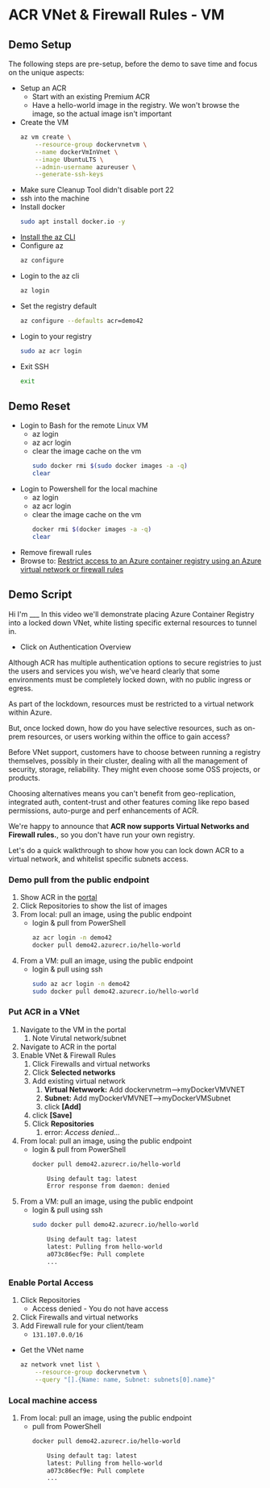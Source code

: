 # ACR VNet & Firewall Rules - VM

## Demo Setup

The following steps are pre-setup, before the demo to save time and focus on the unique aspects:

- Setup an ACR
    - Start with an existing Premium ACR
    - Have a hello-world image in the registry. We won't browse the image, so the actual image isn't important
- Create the VM
    ```sh
    az vm create \
        --resource-group dockervnetvm \
        --name dockerVmInVnet \
        --image UbuntuLTS \
        --admin-username azureuser \
        --generate-ssh-keys
    ```
- Make sure Cleanup Tool didn't disable port 22
- ssh into the machine
- Install docker
    ```sh
    sudo apt install docker.io -y
    ```
- [Install the az CLI](https://docs.microsoft.com/en-us/cli/azure/install-azure-cli-apt?view=azure-cli-latest)
- Configure az
    ```sh
    az configure
    ```
- Login to the az cli
    ```sh
    az login
    ```
- Set the registry default
    ```sh
    az configure --defaults acr=demo42
    ```
- Login to your registry
    ```sh
    sudo az acr login
    ```
- Exit SSH
    ```sh
    exit
    ```
## Demo Reset

- Login to Bash for the remote Linux VM
    - az login
    - az acr login
    - clear the image cache on the vm
        ```sh
        sudo docker rmi $(sudo docker images -a -q)
        clear
        ```
- Login to Powershell for the local machine
    - az login
    - az acr login
    - clear the image cache on the vm
        ```sh
        docker rmi $(docker images -a -q)
        clear
        ```
- Remove firewall rules
- Browse to: [Restrict access to an Azure container registry using an Azure virtual network or firewall rules](https://review.docs.microsoft.com/en-us/azure/container-registry/container-registry-vnet?branch=pr-en-us-58475)

## Demo Script
Hi I'm ___
In this video we'll demonstrate placing Azure Container Registry into a locked down VNet, white listing specific external resources to tunnel in.

- Click on Authentication Overview

Although ACR has multiple authentication options to secure registries to just the users and services you wish, we've heard clearly that some environments must be completely locked down, with no public ingress or egress.

As part of the lockdown, resources must be restricted to a virtual network within Azure. 

But, once locked down, how do you have selective resources, such as on-prem resources, or users working within the office to gain access?

Before VNet support, customers have to choose between running a registry themselves, possibly in their cluster, dealing with all the management of security, storage, reliability. They might even choose some OSS projects, or products. 

Choosing alternatives means you can't benefit from geo-replication, integrated auth, content-trust and other features coming like repo based permissions, auto-purge and perf enhancements of ACR.

We're happy to announce that **ACR now supports Virtual Networks and Firewall rules.**, so you don't have run your own registry.

Let's do a quick walkthrough to show how you can lock down ACR to a virtual network, and whitelist specific subnets access.

### Demo pull from the public endpoint
1. Show ACR in the [portal](https://aka.ms/acr/portal/vnet)
1. Click Repositories to show the list of images
1. From local: pull an image, using the public endpoint
    - login & pull from PowerShell
        ```sh
        az acr login -n demo42
        docker pull demo42.azurecr.io/hello-world
        ```
1. From a VM: pull an image, using the public endpoint
    - login & pull using ssh
        ```sh
        sudo az acr login -n demo42
        sudo docker pull demo42.azurecr.io/hello-world
        ```

### Put ACR in a VNet
1. Navigate to the VM in the portal
    1. Note Virutal network/subnet
1. Navigate to ACR in the portal
1. Enable VNet & Firewall Rules
    1. Click Firewalls and virtual networks
    1. Click **Selected networks**
    1. Add existing virtual network
        1. **Virtual Netwwork:** Add dockervnetrm-->myDockerVMVNET
        1. **Subnet:** Add myDockerVMVNET-->myDockerVMSubnet
        1. click **[Add]**
    1. click **[Save]**
    1. Click **Repositories**
        1. error: *Access denied...*
1. From local: pull an image, using the public endpoint
    - login & pull from PowerShell
        ```sh
        docker pull demo42.azurecr.io/hello-world

            Using default tag: latest
            Error response from daemon: denied
        ```
1. From a VM: pull an image, using the public endpoint
    - login & pull using ssh
        ```sh
        sudo docker pull demo42.azurecr.io/hello-world

            Using default tag: latest
            latest: Pulling from hello-world
            a073c86ecf9e: Pull complete
            ...
        ```
### Enable Portal Access

1. Click Repositories
    - Access denied - You do not have access
1. Click Firewalls and virtual networks
1. Add Firewall rule for your client/team
    - `131.107.0.0/16`

- Get the VNet name
    ```sh
    az network vnet list \
        --resource-group dockervnetvm \
        --query "[].{Name: name, Subnet: subnets[0].name}"    
    ```
### Local machine access

1. From local: pull an image, using the public endpoint
    - pull from PowerShell
        ```sh
        docker pull demo42.azurecr.io/hello-world

            Using default tag: latest
            latest: Pulling from hello-world
            a073c86ecf9e: Pull complete
            ...
        ```
